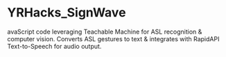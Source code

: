 # YRHacks_SignWave
avaScript code leveraging Teachable Machine for ASL recognition &amp; computer vision. Converts ASL gestures to text &amp; integrates with RapidAPI Text-to-Speech for audio output.
